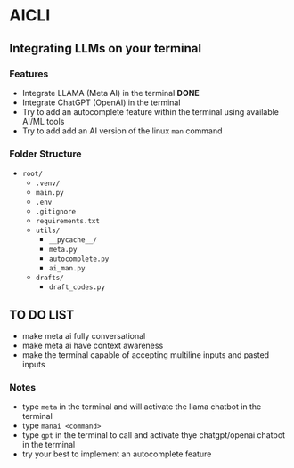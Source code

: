 # AICLI
## Integrating LLMs on your terminal

### Features
- Integrate LLAMA (Meta AI) in the terminal **DONE**
- Integrate ChatGPT (OpenAI) in the terminal
- Try to add an autocomplete feature within the terminal using available AI/ML tools
- Try to add add an AI version of the linux ```man``` command

### Folder Structure
- `root/`
    - `.venv/`
    - `main.py`
    - `.env`
    - `.gitignore`
    - `requirements.txt`
    - `utils/`
        - `__pycache__/`
        - `meta.py`
        - `autocomplete.py`
        - `ai_man.py`
    - `drafts/`
        - `draft_codes.py`

## TO DO LIST
- make meta ai fully conversational
- make meta ai have context awareness
- make the terminal capable of accepting multiline inputs and pasted inputs

### Notes
- type ```meta``` in the terminal and will activate the llama chatbot in the terminal
- type ```manai <command>``` 
- type ```gpt``` in the terminal to call and activate thye chatgpt/openai chatbot in the terminal
- try your best to implement an autocomplete feature